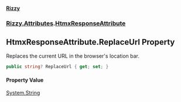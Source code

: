 #### [Rizzy](index 'index')
### [Rizzy.Attributes](Rizzy.Attributes 'Rizzy.Attributes').[HtmxResponseAttribute](Rizzy.Attributes.HtmxResponseAttribute 'Rizzy.Attributes.HtmxResponseAttribute')

## HtmxResponseAttribute.ReplaceUrl Property

Replaces the current URL in the browser's location bar.

```csharp
public string? ReplaceUrl { get; set; }
```

#### Property Value
[System.String](https://docs.microsoft.com/en-us/dotnet/api/System.String 'System.String')